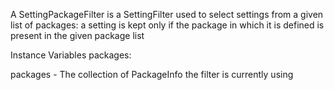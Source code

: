A SettingPackageFilter is a SettingFilter used to select settings from a given list of packages: a setting is kept only if the package in which it is defined is present in the given package listInstance Variables	packages:		<Collection>packages	- The collection of PackageInfo the filter is currently using